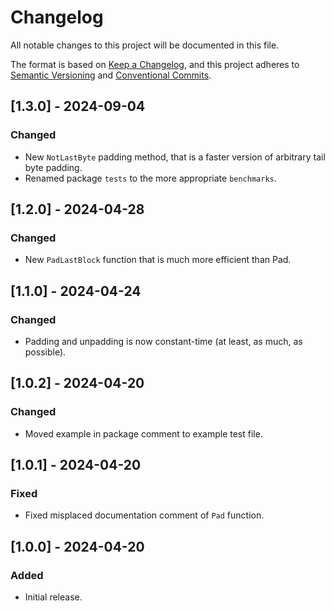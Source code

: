 # Changelog

All notable changes to this project will be documented in this file.

The format is based on [Keep a Changelog](https://keepachangelog.com/en/1.1.0/),
and this project adheres to [Semantic Versioning](https://semver.org/spec/v2.0.0.html)
and [Conventional Commits](https://www.conventionalcommits.org/en/v1.0.0/).

## [1.3.0] - 2024-09-04

### Changed
- New `NotLastByte` padding method, that is a faster version of arbitrary tail byte padding.
- Renamed package `tests` to the more appropriate `benchmarks`.

## [1.2.0] - 2024-04-28

### Changed
- New `PadLastBlock` function that is much more efficient than Pad.

## [1.1.0] - 2024-04-24

### Changed
- Padding and unpadding is now constant-time (at least, as much, as possible).

## [1.0.2] - 2024-04-20

### Changed
- Moved example in package comment to example test file.

## [1.0.1] - 2024-04-20

### Fixed
- Fixed misplaced documentation comment of `Pad` function.

## [1.0.0] - 2024-04-20

### Added
- Initial release.
